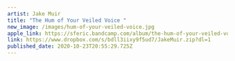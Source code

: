 ```yaml
---
artist: Jake Muir
title: "The Hum of Your Veiled Voice "
new_image: /images/hum-of-your-veiled-voice.jpg
apple_link: https://sferic.bandcamp.com/album/the-hum-of-your-veiled-voice
link: https://www.dropbox.com/s/bdll3iixy9f5ud7/JakeMuir.zip?dl=1
published_date: 2020-10-23T20:55:29.725Z
---
```

